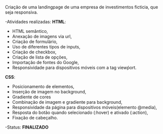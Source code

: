 Criação de uma landingpage de uma empresa de investimentos ficticia, que seja responsiva. 

-Atividades realizadas:
**HTML**: 
- HTML semântico, 
- Anexação de imagens via url,
- Criação de formulário,
- Uso de diferentes tipos de inputs, 
- Criação de checkbox,
- Criação de lista de opções,
- Importação de fontes do Google,
- Responsividade para dispositivos móveis com a tag viewṕort.

**CSS**: 
- Posicionamento de elementos,
- Inserção de imagem no background, 
- Gradiente de cores
- Combinação de imagem e gradiente para background, 
- Responsividade da página para dispositivos móveis(elemento @media), 
- Resposta do botão quando selecionado (:hover) e ativado (:action),
- Fixação de cabeçalho.


-Status: **FINALIZADO**
